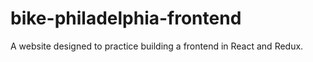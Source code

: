 # bike-philadelphia-frontend
A website designed to practice building a frontend in React and Redux.
